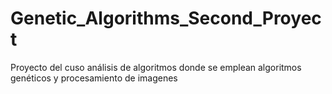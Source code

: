 # Genetic_Algorithms_Second_Proyect
Proyecto del cuso análisis de algoritmos donde se emplean algoritmos genéticos y procesamiento de imagenes
